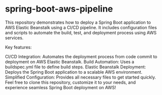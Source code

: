 # spring-boot-aws-pipeline

This repository demonstrates how to deploy a Spring Boot application to AWS Elastic Beanstalk using a CI/CD pipeline. It includes configuration files and scripts to automate the build, test, and deployment process using AWS services.

Key features:

CI/CD Integration: Automates the deployment process from code commit to deployment on AWS Elastic Beanstalk.
Build Automation: Uses a buildspec.yml file to define build steps.
Elastic Beanstalk Deployment: Deploys the Spring Boot application to a scalable AWS environment.
Simplified Configuration: Provides all necessary files to get started quickly.
Feel free to clone this repository, customize it to your needs, and experience seamless Spring Boot deployment on AWS!
